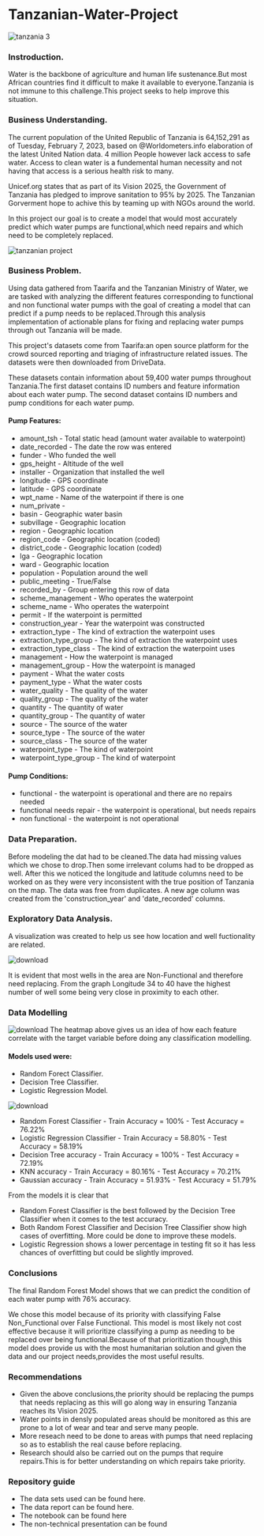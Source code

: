 # Tanzanian-Water-Project
![tanzania 3](https://user-images.githubusercontent.com/117171052/218291624-c27b9848-89d3-4c30-9e16-419efd7cd4d1.png)

### Instroduction.
Water is the backbone of agriculture and human life sustenance.But most African countries find it difficult to make it available to everyone.Tanzania is not immune to this challenge.This project seeks to help improve this situation.
### Business Understanding.
The current population of the United Republic of Tanzania is 64,152,291 as of Tuesday, February 7, 2023, based on @Worldometers.info elaboration of the latest United Nation data. 4 million People however lack access to safe water. Access to clean water is a fundemental human necessity and not having that access is a serious health risk to many.

Unicef.org states that as part of its Vision 2025, the Government of Tanzania has pledged to improve sanitation to 95% by 2025. The Tanzanian Gorverment hope to achive this by teaming up with NGOs around the world.

In this project our goal is to create a model that would most accurately predict which water pumps are functional,which need repairs and which need to be completely replaced.

![tanzanian project](https://user-images.githubusercontent.com/117171052/218291663-ee5c1be6-47ee-4543-be5c-e3eee9040777.png)

### Business Problem.
Using data gathered from Taarifa and the Tanzanian Ministry of Water, we are tasked with analyzing the different features corresponding to functional and non functional water pumps with the goal of creating a model that can predict if a pump needs to be replaced.Through this analysis implementation of actionable plans for fixing and replacing water pumps through out Tanzania will be made.

This project's datasets come from Taarifa:an open source platform for the crowd sourced reporting and triaging of infrastructure related issues. The datasets were then downloaded from DriveData.

These datasets contain information about 59,400 water pumps throughout Tanzania.The first dataset contains ID numbers and feature information about each water pump. The second dataset contains ID numbers and pump conditions for each water pump.



#### Pump Features:
- amount_tsh - Total static head (amount water available to waterpoint)
- date_recorded - The date the row was entered
- funder - Who funded the well
- gps_height - Altitude of the well
- installer - Organization that installed the well
- longitude - GPS coordinate
- latitude - GPS coordinate
- wpt_name - Name of the waterpoint if there is one
- num_private -
- basin - Geographic water basin
- subvillage - Geographic location
- region - Geographic location
- region_code - Geographic location (coded)
- district_code - Geographic location (coded)
- lga - Geographic location
- ward - Geographic location
- population - Population around the well
- public_meeting - True/False
- recorded_by - Group entering this row of data
- scheme_management - Who operates the waterpoint
- scheme_name - Who operates the waterpoint
- permit - If the waterpoint is permitted
- construction_year - Year the waterpoint was constructed
- extraction_type - The kind of extraction the waterpoint uses
- extraction_type_group - The kind of extraction the waterpoint uses
- extraction_type_class - The kind of extraction the waterpoint uses
- management - How the waterpoint is managed
- management_group - How the waterpoint is managed
- payment - What the water costs
- payment_type - What the water costs
- water_quality - The quality of the water
- quality_group - The quality of the water
- quantity - The quantity of water
- quantity_group - The quantity of water
- source - The source of the water
- source_type - The source of the water
- source_class - The source of the water
- waterpoint_type - The kind of waterpoint
- waterpoint_type_group - The kind of waterpoint

#### Pump Conditions:
- functional - the waterpoint is operational and there are no repairs needed
- functional needs repair - the waterpoint is operational, but needs repairs
- non functional - the waterpoint is not operational
### Data Preparation.
Before modeling the dat had to be cleaned.The data had missing values which we chose to drop.Then some irrelevant colums had to be dropped as well. After this we noticed the longitude and latitude columns need to be worked on as they were very inconsistent with the true position of Tanzania on the map. The data was free from duplicates. A new age column was created from the 'construction_year' and 'date_recorded' columns.
### Exploratory Data Analysis.
A visualization was created to help us see how location and well fuctionality are related.

![download](https://user-images.githubusercontent.com/117171052/218292087-3005c01e-5700-478c-9fb6-9c85c04024a7.png)

It is evident that most wells in the area are Non-Functional and therefore need replacing. From the graph Longitude 34 to 40 have the highest number of well some being very close in proximity to each other.

### Data Modelling

![download](https://user-images.githubusercontent.com/117171052/218292298-712a5be6-cb51-434f-b474-474b4bdb8346.png)
The heatmap above gives us an idea of how each feature correlate with the target variable before doing any classification modelling.

#### Models used were:
- Random Forect Classifier.
- Decision Tree Classifier.
- Logistic Regression Model.

![download](https://user-images.githubusercontent.com/117171052/218292422-99df6e1c-f44c-44cc-9086-9398a34086e0.png)

- Random Forest Classifier - Train Accuracy = 100% - Test Accuracy = 76.22%
- Logistic Regression Classifier - Train Accuracy = 58.80% - Test Accuracy = 58.19%
- Decision Tree accuracy - Train Accuracy = 100% - Test Accuracy = 72.19%
- KNN accuracy - Train Accuracy = 80.16% - Test Accuracy = 70.21%
- Gaussian accuracy - Train Accuracy = 51.93% - Test Accuracy = 51.79%


From the models it is clear that 
- Random Forest Classifier is the best followed by the Decision Tree Classifier when it comes to the test accuracy.
- Both Random Forest Classifier and Decision Tree Classifier show high cases of overfitting. More could be done to improve these models.
- Logistic Regression shows a lower percentage in testing fit so it has less chances of overfitting but could be slightly improved.

### Conclusions
The final Random Forest Model shows that we can predict the condition of each water pump with 76% accuracy.

We chose this model because of its priority with classifying False Non_Functional over False Functional. This model is most likely not cost effective because it will prioritize classifying a pump as needing to be replaced over being functional.Because of that prioritization though,this model does provide us with the most humanitarian solution and given the data and our project needs,provides the most useful results.
### Recommendations
- Given the above conclusions,the priority should be replacing the pumps that needs replacing as this will go along way in ensuring Tanzania reaches its Vision 2025.
- Water points in densly populated areas should be monitored as this are prone to a lot of wear and tear and serve many people.
- More reseach need to be done to areas with pumps that need replacing so as to establish the real cause before replacing.
- Research should also be carried out on the pumps that require repairs.This is for better understanding on which repairs take priority.
### Repository guide
- The data sets used can be found here.
- The data report can be found here.
- The notebook can be found here
- The non-technical presentation can be found













